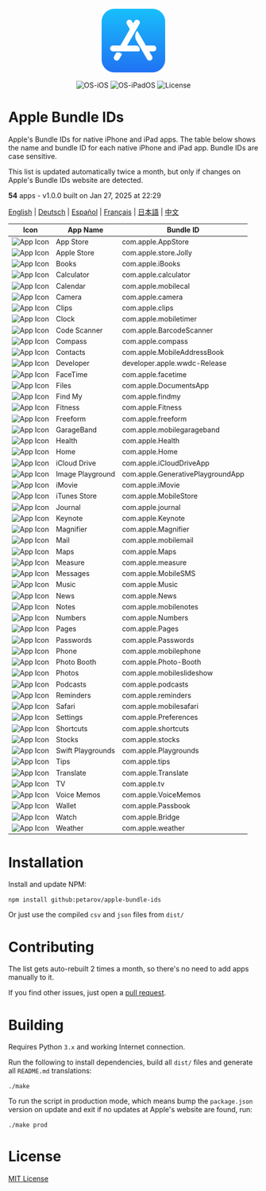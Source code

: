 <p align="center">
  <img src="app-store.png" width="128"/>
</p>
<p align="center">
  <img alt="OS-iOS" src="https://img.shields.io/badge/iOS-gray?style=flat-square"/>
  <img alt="OS-iPadOS" src="https://img.shields.io/badge/iPadOS-gray?style=flat-square"/>
  <img alt="License" src="https://img.shields.io/github/license/petarov/google-app-ids?style=square">
</p>

# Apple Bundle IDs

Apple's Bundle IDs for native iPhone and iPad apps. The table below shows the name and bundle ID for each native iPhone and iPad app. Bundle IDs are case sensitive.

This list is updated automatically twice a month, but only if changes on Apple's Bundle IDs website are detected.

**54** apps - v1.0.0 built on Jan 27, 2025 at 22:29

[English](localized/en-us_README.md) | [Deutsch](localized/de-de_README.md) | [Español](localized/es-es_README.md) | [Français](localized/fr-fr_README.md) | [日本語](localized/ja-jp_README.md) | [中文](localized/zh-cn_README.md)

| Icon | App Name | Bundle ID |
| --- | --- | --- |
| ![App Icon](https://help.apple.com/assets/6723B9B8B699CCA0A30A4425/6723B9C21B0110B75B0CB561/en_US/96426e514e8d7a61582484074bcc45b8.png) | App Store |  com.apple.AppStore
| ![App Icon](https://help.apple.com/assets/6723B9B8B699CCA0A30A4425/6723B9C21B0110B75B0CB561/en_US/b2881b6dc934a86e35cabd5b1cea04d7.png) | Apple Store |  com.apple.store.Jolly
| ![App Icon](https://help.apple.com/assets/6723B9B8B699CCA0A30A4425/6723B9C21B0110B75B0CB561/en_US/c88fa9ecbb6675a159f41495bb32828e.png) | Books |  com.apple.iBooks
| ![App Icon](https://help.apple.com/assets/6723B9B8B699CCA0A30A4425/6723B9C21B0110B75B0CB561/en_US/7c97cffba40e56cf9e2ccde17c2fbc3a.png) | Calculator |  com.apple.calculator
| ![App Icon](https://help.apple.com/assets/6723B9B8B699CCA0A30A4425/6723B9C21B0110B75B0CB561/en_US/053a3fe7d9d1526950ca1d0718188ecb.png) | Calendar |  com.apple.mobilecal
| ![App Icon](https://help.apple.com/assets/6723B9B8B699CCA0A30A4425/6723B9C21B0110B75B0CB561/en_US/852af75bbc61abf8ee80521e6e720a53.png) | Camera |  com.apple.camera
| ![App Icon](https://help.apple.com/assets/6723B9B8B699CCA0A30A4425/6723B9C21B0110B75B0CB561/en_US/db4a600f94b01081bc7465360d1224d4.png) | Clips |  com.apple.clips
| ![App Icon](https://help.apple.com/assets/6723B9B8B699CCA0A30A4425/6723B9C21B0110B75B0CB561/en_US/b14f3d8973d3ca1bfa9d5ea4027f63bb.png) | Clock |  com.apple.mobiletimer
| ![App Icon](https://help.apple.com/assets/6723B9B8B699CCA0A30A4425/6723B9C21B0110B75B0CB561/en_US/6d763bf7333100d4169805acf48af972.png) | Code Scanner |  com.apple.BarcodeScanner
| ![App Icon](https://help.apple.com/assets/6723B9B8B699CCA0A30A4425/6723B9C21B0110B75B0CB561/en_US/9b0fd77dd7bb2fd155a3105ae207c5cf.png) | Compass |  com.apple.compass
| ![App Icon](https://help.apple.com/assets/6723B9B8B699CCA0A30A4425/6723B9C21B0110B75B0CB561/en_US/ed7c13771c0469d2ac8c43e15290f96e.png) | Contacts |  com.apple.MobileAddressBook
| ![App Icon](https://help.apple.com/assets/6723B9B8B699CCA0A30A4425/6723B9C21B0110B75B0CB561/en_US/5053f7e86ca80433daf81d6db7e3be94.png) | Developer |  developer.apple.wwdc-Release
| ![App Icon](https://help.apple.com/assets/6723B9B8B699CCA0A30A4425/6723B9C21B0110B75B0CB561/en_US/41f9ab48e1f232a876c8151d5ac0f624.png) | FaceTime |  com.apple.facetime
| ![App Icon](https://help.apple.com/assets/6723B9B8B699CCA0A30A4425/6723B9C21B0110B75B0CB561/en_US/bbba03c60b17e15b9b3965610bb5113d.png) | Files |  com.apple.DocumentsApp
| ![App Icon](https://help.apple.com/assets/6723B9B8B699CCA0A30A4425/6723B9C21B0110B75B0CB561/en_US/517f23fce6cb0ce5aa8c36bfa5cf5ce3.png) | Find My |  com.apple.findmy
| ![App Icon](https://help.apple.com/assets/6723B9B8B699CCA0A30A4425/6723B9C21B0110B75B0CB561/en_US/a4f03fe8b7b21fa3160be027c203ed91.png) | Fitness |  com.apple.Fitness
| ![App Icon](https://help.apple.com/assets/6723B9B8B699CCA0A30A4425/6723B9C21B0110B75B0CB561/en_US/2d4becfdf775f986b72c5aeabf88785c.png) | Freeform |  com.apple.freeform
| ![App Icon](https://help.apple.com/assets/6723B9B8B699CCA0A30A4425/6723B9C21B0110B75B0CB561/en_US/0f841429c6c8ee40503d92a613ae39bf.png) | GarageBand |  com.apple.mobilegarageband
| ![App Icon](https://help.apple.com/assets/6723B9B8B699CCA0A30A4425/6723B9C21B0110B75B0CB561/en_US/b0b0ac1b1c7d6b411c5e8c61ef41aa87.png) | Health |  com.apple.Health
| ![App Icon](https://help.apple.com/assets/6723B9B8B699CCA0A30A4425/6723B9C21B0110B75B0CB561/en_US/01ef17ed118fde0508f256c8c7de5468.png) | Home |  com.apple.Home
| ![App Icon](https://help.apple.com/assets/6723B9B8B699CCA0A30A4425/6723B9C21B0110B75B0CB561/en_US/c396f6a8b5dbddb3c16305d09dc50bf0.png) | iCloud Drive |  com.apple.iCloudDriveApp
| ![App Icon](https://help.apple.com/assets/6723B9B8B699CCA0A30A4425/6723B9C21B0110B75B0CB561/en_US/a4e9cfb76cffda764ffd42814f24ad84.png) | Image Playground |  com.apple.GenerativePlaygroundApp
| ![App Icon](https://help.apple.com/assets/6723B9B8B699CCA0A30A4425/6723B9C21B0110B75B0CB561/en_US/047cd8cc1ee8e11e23526c4e13d36b83.png) | iMovie |  com.apple.iMovie
| ![App Icon](https://help.apple.com/assets/6723B9B8B699CCA0A30A4425/6723B9C21B0110B75B0CB561/en_US/fc84d3f76f5e4c994a31a19bb20f8024.png) | iTunes Store |  com.apple.MobileStore
| ![App Icon](https://help.apple.com/assets/6723B9B8B699CCA0A30A4425/6723B9C21B0110B75B0CB561/en_US/6fbb5e5edde48d5f12f870d5b2a51441.png) | Journal |  com.apple.journal
| ![App Icon](https://help.apple.com/assets/6723B9B8B699CCA0A30A4425/6723B9C21B0110B75B0CB561/en_US/99dec81ae642515ae23dda1df9ccf473.png) | Keynote |  com.apple.Keynote
| ![App Icon](https://help.apple.com/assets/6723B9B8B699CCA0A30A4425/6723B9C21B0110B75B0CB561/en_US/3f46f04e5802f10fc0b0e8ec05a7a84a.png) | Magnifier |  com.apple.Magnifier
| ![App Icon](https://help.apple.com/assets/6723B9B8B699CCA0A30A4425/6723B9C21B0110B75B0CB561/en_US/aa62abf5cc9d0835a2c78f52d57361d1.png) | Mail |  com.apple.mobilemail
| ![App Icon](https://help.apple.com/assets/6723B9B8B699CCA0A30A4425/6723B9C21B0110B75B0CB561/en_US/21e8c59cd2f31008048b15875a0abc56.png) | Maps |  com.apple.Maps
| ![App Icon](https://help.apple.com/assets/6723B9B8B699CCA0A30A4425/6723B9C21B0110B75B0CB561/en_US/63fa68e20397e9b04963deaaceed64fe.png) | Measure |  com.apple.measure
| ![App Icon](https://help.apple.com/assets/6723B9B8B699CCA0A30A4425/6723B9C21B0110B75B0CB561/en_US/badc9485650ffe05e65b87247c1104e7.png) | Messages |  com.apple.MobileSMS
| ![App Icon](https://help.apple.com/assets/6723B9B8B699CCA0A30A4425/6723B9C21B0110B75B0CB561/en_US/a694b0a32b8247797c9e95952f4e5df1.png) | Music |  com.apple.Music
| ![App Icon](https://help.apple.com/assets/6723B9B8B699CCA0A30A4425/6723B9C21B0110B75B0CB561/en_US/5902d4f959872384818a58ca6a1ae6d2.png) | News |  com.apple.News
| ![App Icon](https://help.apple.com/assets/6723B9B8B699CCA0A30A4425/6723B9C21B0110B75B0CB561/en_US/c0b2e5615a23beca598e9a389f2a8299.png) | Notes |  com.apple.mobilenotes
| ![App Icon](https://help.apple.com/assets/6723B9B8B699CCA0A30A4425/6723B9C21B0110B75B0CB561/en_US/1ad975d8d6d73976f28bd2989ff623e6.png) | Numbers |  com.apple.Numbers
| ![App Icon](https://help.apple.com/assets/6723B9B8B699CCA0A30A4425/6723B9C21B0110B75B0CB561/en_US/df93cc9c0b4eca27c6bda3ad27050405.png) | Pages |  com.apple.Pages
| ![App Icon](https://help.apple.com/assets/6723B9B8B699CCA0A30A4425/6723B9C21B0110B75B0CB561/en_US/a9577e5c83f469a17e56113042450600.png) | Passwords |  com.apple.Passwords
| ![App Icon](https://help.apple.com/assets/6723B9B8B699CCA0A30A4425/6723B9C21B0110B75B0CB561/en_US/4b79edee58737b87ad81195e6f3dd4da.png) | Phone |  com.apple.mobilephone
| ![App Icon](https://help.apple.com/assets/6723B9B8B699CCA0A30A4425/6723B9C21B0110B75B0CB561/en_US/1f342434cb220654d752fc7e1a89c047.png) | Photo Booth |  com.apple.Photo-Booth
| ![App Icon](https://help.apple.com/assets/6723B9B8B699CCA0A30A4425/6723B9C21B0110B75B0CB561/en_US/98c461003313f2eba5a8e22b1c0645b3.png) | Photos |  com.apple.mobileslideshow
| ![App Icon](https://help.apple.com/assets/6723B9B8B699CCA0A30A4425/6723B9C21B0110B75B0CB561/en_US/aa0d7270566902790647a2d674334fbb.png) | Podcasts |  com.apple.podcasts
| ![App Icon](https://help.apple.com/assets/6723B9B8B699CCA0A30A4425/6723B9C21B0110B75B0CB561/en_US/b00f84807218a0d62cb0929f521c2516.png) | Reminders |  com.apple.reminders
| ![App Icon](https://help.apple.com/assets/6723B9B8B699CCA0A30A4425/6723B9C21B0110B75B0CB561/en_US/164477f6e7625112669ec4331fe37ed6.png) | Safari |  com.apple.mobilesafari
| ![App Icon](https://help.apple.com/assets/6723B9B8B699CCA0A30A4425/6723B9C21B0110B75B0CB561/en_US/d30a5c899b4d74d638b75344df55241f.png) | Settings |  com.apple.Preferences
| ![App Icon](https://help.apple.com/assets/6723B9B8B699CCA0A30A4425/6723B9C21B0110B75B0CB561/en_US/4df05abf5b188d68885bccb1bcf2850f.png) | Shortcuts |  com.apple.shortcuts
| ![App Icon](https://help.apple.com/assets/6723B9B8B699CCA0A30A4425/6723B9C21B0110B75B0CB561/en_US/903deff89ddd59acfbd8c6caab55a1bb.png) | Stocks |  com.apple.stocks
| ![App Icon](https://help.apple.com/assets/6723B9B8B699CCA0A30A4425/6723B9C21B0110B75B0CB561/en_US/5fbf9f6dd414b51b287b39b6187e6a99.png) | Swift Playgrounds |  com.apple.Playgrounds
| ![App Icon](https://help.apple.com/assets/6723B9B8B699CCA0A30A4425/6723B9C21B0110B75B0CB561/en_US/9cf29cf7a2549bbda39f06f3c2ea7001.png) | Tips |  com.apple.tips
| ![App Icon](https://help.apple.com/assets/6723B9B8B699CCA0A30A4425/6723B9C21B0110B75B0CB561/en_US/4b5d59237c84dd7436631525e8a6a3e4.png) | Translate |  com.apple.Translate
| ![App Icon](https://help.apple.com/assets/6723B9B8B699CCA0A30A4425/6723B9C21B0110B75B0CB561/en_US/8e6906b1c11f413896b408e665fc0471.png) | TV |  com.apple.tv
| ![App Icon](https://help.apple.com/assets/6723B9B8B699CCA0A30A4425/6723B9C21B0110B75B0CB561/en_US/34348da8f13ef5e7bcccd7f7603681b2.png) | Voice Memos |  com.apple.VoiceMemos
| ![App Icon](https://help.apple.com/assets/6723B9B8B699CCA0A30A4425/6723B9C21B0110B75B0CB561/en_US/226f3fa27b98e21cbfc3bcfb1567e5f5.png) | Wallet |  com.apple.Passbook
| ![App Icon](https://help.apple.com/assets/6723B9B8B699CCA0A30A4425/6723B9C21B0110B75B0CB561/en_US/88bbdf6763f0a0824b3ff636dd757e17.png) | Watch |  com.apple.Bridge
| ![App Icon](https://help.apple.com/assets/6723B9B8B699CCA0A30A4425/6723B9C21B0110B75B0CB561/en_US/6d6a684739e9f5f4e6fa917443006680.png) | Weather |  com.apple.weather


# Installation

Install and update NPM:

    npm install github:petarov/apple-bundle-ids

Or just use the compiled `csv` and `json` files from `dist/`

# Contributing

The list gets auto-rebuilt 2 times a month, so there's no need to add apps manually to it.

If you find other issues, just open a [pull request](https://github.com/petarov/apple-bundle-ids/pulls).

# Building

Requires Python `3.x` and working Internet connection.

Run the following to install dependencies, build all `dist/` files and generate all `README.md` translations:

    ./make

To run the script in production mode, which means bump the `package.json` version on update and exit if no updates at Apple's website are found, run:

    ./make prod

# License

[MIT License](LICENSE)